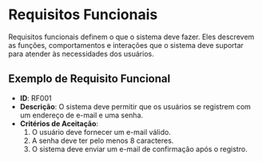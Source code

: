 # Requisitos Funcionais

Requisitos funcionais definem o que o sistema deve fazer. Eles descrevem as funções, comportamentos e interações que o sistema deve suportar para atender às necessidades dos usuários.

## Exemplo de Requisito Funcional

- **ID**: RF001
- **Descrição**: O sistema deve permitir que os usuários se registrem com um endereço de e-mail e uma senha.
- **Critérios de Aceitação**:
  1. O usuário deve fornecer um e-mail válido.
  2. A senha deve ter pelo menos 8 caracteres.
  3. O sistema deve enviar um e-mail de confirmação após o registro.
